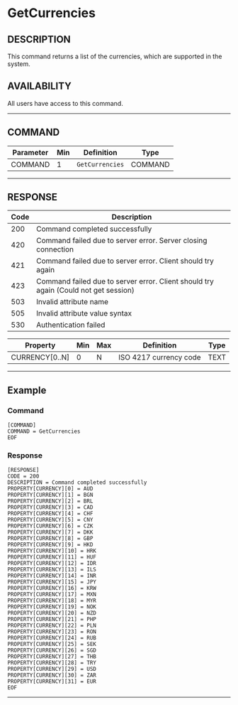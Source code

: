 # GetCurrencies

## DESCRIPTION
This command returns a list of the currencies, which are supported in the system.

## AVAILABILITY
All users have access to this command.

----
## COMMAND

Parameter | Min | Definition | Type
---- | ---- | ---- | ----
COMMAND | 1 | `GetCurrencies` | COMMAND

----
## RESPONSE

Code | Description
---- | ----
200 | Command completed successfully
420 | Command failed due to server error. Server closing connection
421 | Command failed due to server error. Client should try again
423 | Command failed due to server error. Client should try again (Could not get session)
503 | Invalid attribute name
505 | Invalid attribute value syntax
530 | Authentication failed

Property | Min | Max | Definition | Type
---- | ---- | ---- | ---- | ----
CURRENCY[0..N] | 0 | N | ISO 4217 currency code | TEXT

----
## Example

### Command

```
[COMMAND]
COMMAND = GetCurrencies
EOF
```
### Response

```
[RESPONSE]
CODE = 200
DESCRIPTION = Command completed successfully
PROPERTY[CURRENCY][0] = AUD
PROPERTY[CURRENCY][1] = BGN
PROPERTY[CURRENCY][2] = BRL
PROPERTY[CURRENCY][3] = CAD
PROPERTY[CURRENCY][4] = CHF
PROPERTY[CURRENCY][5] = CNY
PROPERTY[CURRENCY][6] = CZK
PROPERTY[CURRENCY][7] = DKK
PROPERTY[CURRENCY][8] = GBP
PROPERTY[CURRENCY][9] = HKD
PROPERTY[CURRENCY][10] = HRK
PROPERTY[CURRENCY][11] = HUF
PROPERTY[CURRENCY][12] = IDR
PROPERTY[CURRENCY][13] = ILS
PROPERTY[CURRENCY][14] = INR
PROPERTY[CURRENCY][15] = JPY
PROPERTY[CURRENCY][16] = KRW
PROPERTY[CURRENCY][17] = MXN
PROPERTY[CURRENCY][18] = MYR
PROPERTY[CURRENCY][19] = NOK
PROPERTY[CURRENCY][20] = NZD
PROPERTY[CURRENCY][21] = PHP
PROPERTY[CURRENCY][22] = PLN
PROPERTY[CURRENCY][23] = RON
PROPERTY[CURRENCY][24] = RUB
PROPERTY[CURRENCY][25] = SEK
PROPERTY[CURRENCY][26] = SGD
PROPERTY[CURRENCY][27] = THB
PROPERTY[CURRENCY][28] = TRY
PROPERTY[CURRENCY][29] = USD
PROPERTY[CURRENCY][30] = ZAR
PROPERTY[CURRENCY][31] = EUR
EOF
```

----

